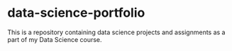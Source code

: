 # data-science-portfolio
This is a repository containing data science projects and assignments as a part of my Data Science course.
